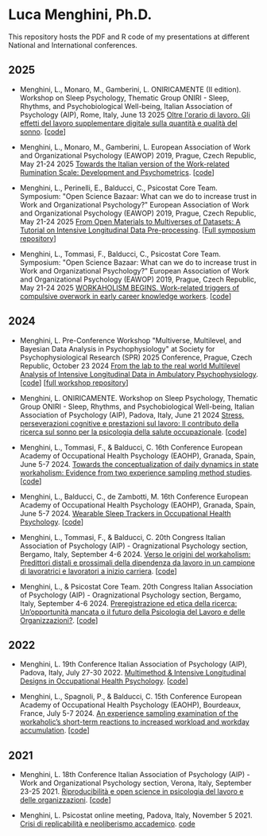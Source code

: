 # Luca Menghini, Ph.D.
This repository hosts the PDF and R code of my presentations at different National and International conferences. 

## 2025

- Menghini, L., Monaro, M., Gamberini, L. ONIRICAMENTE (II edition). Workshop on Sleep Psychology, Thematic Group ONIRI - Sleep, Rhythms, and Psychobiological Well-being, Italian Association of Psychology (AIP), Rome, Italy, June 13 2025 [Oltre l'orario di lavoro. Gli effetti del lavoro supplementare digitale sulla quantità e qualità del sonno](https://luca-menghini.github.io/pResentations/2025/ONIRI2025/ONIRI2025_TASW.pdf). [[code](https://github.com/Luca-Menghini/pResentations/blob/main/2025/ONIRI2025/ONIRI2025_TASW.Rmd)]

- Menghini, L., Monaro, M., Gamberini, L. European Association of Work and Organizational Psychology (EAWOP) 2019, Prague, Czech Republic, May 21-24 2025 [Towards the Italian version of the Work-related Rumination Scale: Development and Psychometrics](https://luca-menghini.github.io/pResentations/2025/EAWOP2025/Menghini_IT-WRRS_EAWOP25.pdf). [[code](https://github.com/Luca-Menghini/pResentations/blob/main/2025/EAWOP2025/WRRS_analyses_EAWOP25.R)]

- Menghini, L., Perinelli, E., Balducci, C., Psicostat Core Team. Symposium: "Open Science Bazaar: What can we do to increase trust in Work and Organizational Psychology?" European Association of Work and Organizational Psychology (EAWOP) 2019, Prague, Czech Republic, May 21-24 2025 [From Open Materials to Multiverses of Datasets: A Tutorial on Intensive Longitudinal Data Pre-processing](https://luca-menghini.github.io/pResentations/2025/EAWOP2025/LucaMenghini_OpenMaterials.pdf). [[Full symposium repository](https://osf.io/y7b5n/)]

- Menghini, L., Tommasi, F., Balducci, C., Psicostat Core Team. Symposium: "Open Science Bazaar: What can we do to increase trust in Work and Organizational Psychology?" European Association of Work and Organizational Psychology (EAWOP) 2019, Prague, Czech Republic, May 21-24 2025 [WORKAHOLISM BEGINS. Work-related triggers of compulsive overwork in early career knowledge workers](https://luca-menghini.github.io/pResentations/2025/EAWOP2025/Menghini_Workaholism-Begins.pdf). [[code]([https://github.com/Luca-Menghini/pResentations/blob/main/2025/EAWOP2025/whlsm-x-jobPredictors.Rmd)]

## 2024

- Menghini, L. Pre-Conference Workshop "Multiverse, Multilevel, and Bayesian Data Analysis in Psychophysiology" at Society for Psychophysiological Research (SPR) 2025 Conference, Prague, Czech Republic, October 23 2024 [From the lab to the real world Multilevel Analysis of Intensive Longitudinal Data in Ambulatory Psychophysiology](https://luca-menghini.github.io/pResentations/2024/SPR2024/multilevel-slides.pdf). [[code](https://luca-menghini.github.io/pResentations/2024/ONIRI2024/SPR2024/multilevel-slides.Rmd)] [[full workshop repository](https://osf.io/c3a9q/)]

- Menghini, L. ONIRICAMENTE. Workshop on Sleep Psychology, Thematic Group ONIRI - Sleep, Rhythms, and Psychobiological Well-being, Italian Association of Psychology (AIP), Padova, Italy, June 21 2024 [Stress, perseverazioni cognitive e prestazioni sul lavoro: Il contributo della ricerca sul sonno per la psicologia della salute occupazionale](https://luca-menghini.github.io/pResentations/2024/ONIRI2024/oniricamente.pdf). [[code](https://luca-menghini.github.io/pResentations/2024/ONIRI2024/oniricamente.Rmd)]

- Menghini, L., Tommasi, F., & Balducci, C. 16th Conference European Academy of Occupational Health Psychology (EAOHP), Granada, Spain, June 5-7 2024. [Towards the conceptualization of daily dynamics in state workaholism: Evidence from two experience sampling method studies](https://luca-menghini.github.io/pResentations/2024/EAOHP24/EAOHP2024.pdf). [[code](https://luca-menghini.github.io/pResentations/2024/EAOHP24/EAOHP2024.Rmd)]

- Menghini, L., Balducci, C., de Zambotti, M. 16th Conference European Academy of Occupational Health Psychology (EAOHP), Granada, Spain, June 5-7 2024. [Wearable Sleep Trackers in Occupational Health Psychology](https://luca-menghini.github.io/pResentations/2024/EAOHP24/EAOHP2024_sleep.pdf). [[code](https://luca-menghini.github.io/pResentations/2024/EAOHP24/EAOHP2024_sleep.Rmd)]

- Menghini, L., Tommasi, F., & Balducci, C. 20th Congress Italian Association of Psychology (AIP) - Oragnizational Psychology section, Bergamo, Italy, September 4-6 2024. [Verso le origini del workaholism: Predittori distali e prossimali della dipendenza da lavoro in un campione di lavoratrici e lavoratori a inizio carriera](https://luca-menghini.github.io/pResentations/2024/AIP2024/AIP2024_Workaholism_Menghini.pdf). [[code](https://luca-menghini.github.io/pResentations/2024/AIP2024/AIP2024_Workaholism_Menghini.Rmd)]

- Menghini, L., & Psicostat Core Team. 20th Congress Italian Association of Psychology (AIP) - Oragnizational Psychology section, Bergamo, Italy, September 4-6 2024. [Preregistrazione ed etica della ricerca: Un’opportunità mancata o il futuro della Psicologia del Lavoro e delle Organizzazioni?](https://luca-menghini.github.io/pResentations/2024/AIP2024/AIP2024_Preregistration_Menghini.pdf). [[code](https://luca-menghini.github.io/pResentations/2024/AIP2024/AIP2024_Preregistration_Menghini.Rmd)]

## 2022

- Menghini, L. 19th Conference Italian Association of Psychology (AIP), Padova, Italy, July 27-30 2022. [Multimethod & Intensive Longitudinal Designs in Occupational Health Psychology](https://luca-menghini.github.io/pResentations/2022/AIP22/AIP2022_Psicostat.pdf). [[code](https://luca-menghini.github.io/pResentations/2022/AIP22/AIP2022_Psicostat.Rmd)]

- Menghini, L., Spagnoli, P., & Balducci, C. 15th Conference European Academy of Occupational Health Psychology (EAOHP), Bourdeaux, France, July 5-7 2024. [An experience sampling examination of the workaholic’s short-term reactions to increased workload and workday accumulation](https://luca-menghini.github.io/pResentations/2022/EAOHP22/EAOHP2022.pdf). [[code](https://luca-menghini.github.io/pResentations/2022/EAOHP22/EAOHP2022.Rmd)]

## 2021

- Menghini, L. 18th Conference Italian Association of Psychology (AIP) - Work and Organizational Psychology section, Verona, Italy, September 23-25 2021. [Riproducibilità e open science in psicologia del lavoro e delle organizzazioni](https://luca-menghini.github.io/pResentations/2021/AIP21/AIP2021_OpenScience.pdf). [[code](https://luca-menghini.github.io/pResentations/2021/AIP21/AIP2021_OpenScience.Rmd)]

- Menghini, L. Psicostat online meeting, Padova, Italy, November 5 2021. [Crisi di replicabilità e neoliberismo accademico](https://luca-menghini.github.io/pResentations/2021/Psicostat21/Psicostat21.pdf). [code](https://luca-menghini.github.io/pResentations/2021/Psicostat21/Psicostat21.Rmd)
